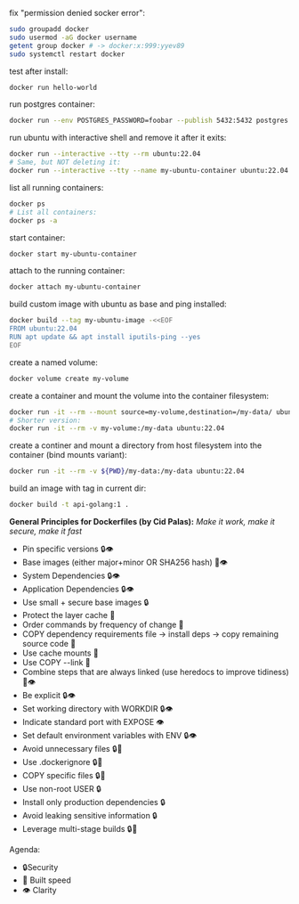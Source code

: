 fix "permission denied socker error":
```bash
sudo groupadd docker
sudo usermod -aG docker username
getent group docker # -> docker:x:999:yyev89
sudo systemctl restart docker
```

test after install:
```bash
docker run hello-world
```

run postgres container:
```bash
docker run --env POSTGRES_PASSWORD=foobar --publish 5432:5432 postgres:15.1-alpine
```

run ubuntu with interactive shell and remove it after it exits:
```bash
docker run --interactive --tty --rm ubuntu:22.04
# Same, but NOT deleting it:
docker run --interactive --tty --name my-ubuntu-container ubuntu:22.04
```

list all running containers:
```bash
docker ps
# List all containers:
docker ps -a
```

start container:
```bash
docker start my-ubuntu-container
```

attach to the running container:
```bash
docker attach my-ubuntu-container
```

build custom image with ubuntu as base and ping installed:
```bash
docker build --tag my-ubuntu-image -<<EOF
FROM ubuntu:22.04
RUN apt update && apt install iputils-ping --yes
EOF
```

create a named volume:
```bash
docker volume create my-volume
```

create a container and mount the volume into the container filesystem:
```bash
docker run -it --rm --mount source=my-volume,destination=/my-data/ ubuntu:22.04
# Shorter version:
docker run -it --rm -v my-volume:/my-data ubuntu:22.04
```

create a continer and mount a directory from host filesystem into the container (bind mounts variant):
```bash
docker run -it --rm -v ${PWD}/my-data:/my-data ubuntu:22.04
```

build an image with tag in current dir:
```bash
docker build -t api-golang:1 .
```

**General Principles for Dockerfiles (by Cid Palas):** 
_Make it work, make it secure, make it fast_

-  Pin specific versions 🔒👁️  
-  Base images (either major+minor OR SHA256 hash)  🚗👁️
-  System Dependencies  🔒👁️ 
-  Application Dependencies  🔒👁️
-  Use small + secure base images  🔒
-  Protect the layer cache  🚗
-  Order commands by frequency of change  🚗
-  COPY dependency requirements file → install deps → copy remaining source code  🚗 
-  Use cache mounts  🚗
-  Use COPY --link  🚗
-  Combine steps that are always linked (use heredocs to improve tidiness) 🚗👁️
-  Be explicit  🔒👁️
-  Set working directory with WORKDIR  🔒👁️
-  Indicate standard port with EXPOSE  👁️
-  Set default environment variables with ENV  🔒👁️
-  Avoid unnecessary files  🔒🚗
-  Use .dockerignore  🔒🚗
-  COPY specific files  🔒🚗
-  Use non-root USER  🔒
-  Install only production dependencies  🔒
-  Avoid leaking sensitive information  🔒
-  Leverage multi-stage builds ​🔒🚗

Agenda:
- 🔒Security
- 🚗 Built speed
- 👁️ Clarity